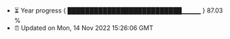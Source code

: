 - ⏳ Year progress { ██████████████████████████▁▁▁▁ } 87.03 %
- ⏰ Updated on Mon, 14 Nov 2022 15:26:06 GMT


